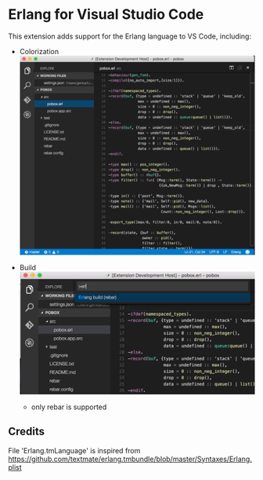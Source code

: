 # Erlang for Visual Studio Code
This extension adds support for the Erlang language to VS Code, including:

* Colorization
![syntax](images/vscode-erlang-syntax.png)

* Build
![build](images/vscode-erlang-build.png)
	- only rebar is supported

## Credits
File 'Erlang.tmLanguage' is inspired from https://github.com/textmate/erlang.tmbundle/blob/master/Syntaxes/Erlang.plist
